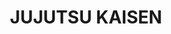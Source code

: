 ---
tags: poster

image: img\jujutsu_banner.png
title: JUJUTSU KAISEN
cc: VostFr 
nb_saison: 1

link: animes/jujutsu_kaisen/01
---